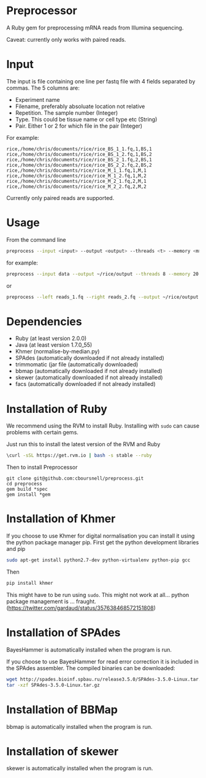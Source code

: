 Preprocessor
============

A Ruby gem for preprocessing mRNA reads from Illumina sequencing.

Caveat: currently only works with paired reads.

# Input

The input is file containing one line per fastq file with 4 fields separated by commas. The 5 columns are:

 - Experiment name
 - Filename, preferably absoluate location not relative
 - Repetition. The sample number (Integer)
 - Type. This could be tissue name or cell type etc (String)
 - Pair. Either 1 or 2 for which file in the pair (Integer)

For example:

```
rice,/home/chris/documents/rice/rice_BS_1_1.fq,1,BS,1
rice,/home/chris/documents/rice/rice_BS_1_2.fq,1,BS,2
rice,/home/chris/documents/rice/rice_BS_2_1.fq,2,BS,1
rice,/home/chris/documents/rice/rice_BS_2_2.fq,2,BS,2
rice,/home/chris/documents/rice/rice_M_1_1.fq,1,M,1
rice,/home/chris/documents/rice/rice_M_1_2.fq,1,M,2
rice,/home/chris/documents/rice/rice_M_2_1.fq,2,M,1
rice,/home/chris/documents/rice/rice_M_2_2.fq,2,M,2
```

Currently only paired reads are supported.

# Usage

From the command line

```bash
preprocess --input <input> --output <output> --threads <t> --memory <m>
```

for example:

```bash
preprocess --input data --output ~/rice/output --threads 8 --memory 20 --verbose
```
or
```bash
preprocess --left reads_1.fq --right reads_2.fq --output ~/rice/output --threads 8 --memory 20 --verbose --trimmer none --correction hammer
```

# Dependencies

 - Ruby (at least version 2.0.0)
 - Java (at least version 1.7.0_55)
 - Khmer (normalise-by-median.py)
 - SPAdes (automatically downloaded if not already installed)
 - trimmomatic (jar file (automatically downloaded)
 - bbmap (automatically downloaded if not already installed)
 - skewer (automatically downloaded if not already installed)
 - facs (automatically downloaded if not already installed)


# Installation of Ruby

We recommend using the RVM to install Ruby. Installing with `sudo` can cause problems with certain gems.

Just run this to install the latest version of the RVM and Ruby

```bash
\curl -sSL https://get.rvm.io | bash -s stable --ruby
```

Then to install Preprocessor

```
git clone git@github.com:cboursnell/preprocess.git
cd preprocess
gem build *spec
gem install *gem
```


# Installation of Khmer

If you choose to use Khmer for digital normalisation you can install it using the python package manager pip. First get the python development libraries and pip

```bash
sudo apt-get install python2.7-dev python-virtualenv python-pip gcc
```

Then

```bash
pip install khmer
```
This might have to be run using `sudo`. This might not work at all... python package management is ... fraught. (https://twitter.com/gardaud/status/357638468572151808)

# Installation of SPAdes

BayesHammer is automatically installed when the program is run.

If you choose to use BayesHammer for read error correction it is included in the SPAdes assembler. The compiled binaries can be downloaded:

```bash
wget http://spades.bioinf.spbau.ru/release3.5.0/SPAdes-3.5.0-Linux.tar.gz
tar -xzf SPAdes-3.5.0-Linux.tar.gz
```

# Installation of BBMap

bbmap is automatically installed when the program is run.

# Installation of skewer

skewer is automatically installed when the program is run.
